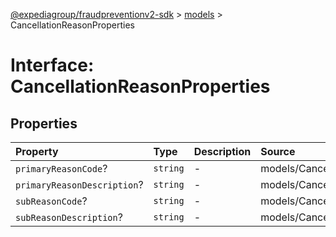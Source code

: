 [@expediagroup/fraudpreventionv2-sdk](../../index.md) > [models](../index.md) > CancellationReasonProperties

# Interface: CancellationReasonProperties

## Properties

| Property | Type | Description | Source |
| :------ | :------ | :------ | :------ |
| `primaryReasonCode`? | `string` | - | models/CancellationReason.ts:59 |
| `primaryReasonDescription`? | `string` | - | models/CancellationReason.ts:61 |
| `subReasonCode`? | `string` | - | models/CancellationReason.ts:60 |
| `subReasonDescription`? | `string` | - | models/CancellationReason.ts:62 |
